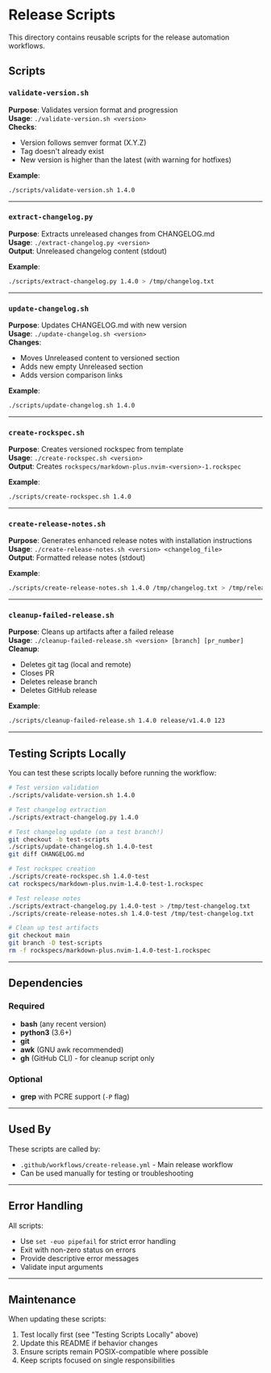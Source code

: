 # Release Scripts

This directory contains reusable scripts for the release automation workflows.

## Scripts

### `validate-version.sh`
**Purpose**: Validates version format and progression  
**Usage**: `./validate-version.sh <version>`  
**Checks**:
- Version follows semver format (X.Y.Z)
- Tag doesn't already exist
- New version is higher than the latest (with warning for hotfixes)

**Example**:
```bash
./scripts/validate-version.sh 1.4.0
```

---

### `extract-changelog.py`
**Purpose**: Extracts unreleased changes from CHANGELOG.md  
**Usage**: `./extract-changelog.py <version>`  
**Output**: Unreleased changelog content (stdout)

**Example**:
```bash
./scripts/extract-changelog.py 1.4.0 > /tmp/changelog.txt
```

---

### `update-changelog.sh`
**Purpose**: Updates CHANGELOG.md with new version  
**Usage**: `./update-changelog.sh <version>`  
**Changes**:
- Moves Unreleased content to versioned section
- Adds new empty Unreleased section
- Adds version comparison links

**Example**:
```bash
./scripts/update-changelog.sh 1.4.0
```

---

### `create-rockspec.sh`
**Purpose**: Creates versioned rockspec from template  
**Usage**: `./create-rockspec.sh <version>`  
**Output**: Creates `rockspecs/markdown-plus.nvim-<version>-1.rockspec`

**Example**:
```bash
./scripts/create-rockspec.sh 1.4.0
```

---

### `create-release-notes.sh`
**Purpose**: Generates enhanced release notes with installation instructions  
**Usage**: `./create-release-notes.sh <version> <changelog_file>`  
**Output**: Formatted release notes (stdout)

**Example**:
```bash
./scripts/create-release-notes.sh 1.4.0 /tmp/changelog.txt > /tmp/release_notes.txt
```

---

### `cleanup-failed-release.sh`
**Purpose**: Cleans up artifacts after a failed release  
**Usage**: `./cleanup-failed-release.sh <version> [branch] [pr_number]`  
**Cleanup**:
- Deletes git tag (local and remote)
- Closes PR
- Deletes release branch
- Deletes GitHub release

**Example**:
```bash
./scripts/cleanup-failed-release.sh 1.4.0 release/v1.4.0 123
```

---

## Testing Scripts Locally

You can test these scripts locally before running the workflow:

```bash
# Test version validation
./scripts/validate-version.sh 1.4.0

# Test changelog extraction
./scripts/extract-changelog.py 1.4.0

# Test changelog update (on a test branch!)
git checkout -b test-scripts
./scripts/update-changelog.sh 1.4.0-test
git diff CHANGELOG.md

# Test rockspec creation
./scripts/create-rockspec.sh 1.4.0-test
cat rockspecs/markdown-plus.nvim-1.4.0-test-1.rockspec

# Test release notes
./scripts/extract-changelog.py 1.4.0-test > /tmp/test-changelog.txt
./scripts/create-release-notes.sh 1.4.0-test /tmp/test-changelog.txt

# Clean up test artifacts
git checkout main
git branch -D test-scripts
rm -f rockspecs/markdown-plus.nvim-1.4.0-test-1.rockspec
```

---

## Dependencies

### Required
- **bash** (any recent version)
- **python3** (3.6+)
- **git**
- **awk** (GNU awk recommended)
- **gh** (GitHub CLI) - for cleanup script only

### Optional
- **grep** with PCRE support (`-P` flag)

---

## Used By

These scripts are called by:
- `.github/workflows/create-release.yml` - Main release workflow
- Can be used manually for testing or troubleshooting

---

## Error Handling

All scripts:
- Use `set -euo pipefail` for strict error handling
- Exit with non-zero status on errors
- Provide descriptive error messages
- Validate input arguments

---

## Maintenance

When updating these scripts:
1. Test locally first (see "Testing Scripts Locally" above)
2. Update this README if behavior changes
3. Ensure scripts remain POSIX-compatible where possible
4. Keep scripts focused on single responsibilities
